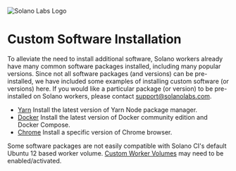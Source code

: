 ![Solano Labs Logo](https://www.solanolabs.com/assets/solano-labs-1cfeb8f4276fc9294349039f602d5923.png) 
# Custom Software Installation

To alleviate the need to install additional software, Solano workers already have many common software packages installed,
including many popular versions. Since not all software packages (and versions) can be pre-installed, we have included some examples
of installing custom software (or versions) here. If you would like a particular package (or version) to be pre-installed on Solano
workers, please contact support@solanolabs.com.

- [Yarn](./yarn) Install the latest version of Yarn Node package manager.
- [Docker](./docker) Install the latest version of Docker community edition and Docker Compose.
- [Chrome](./chrome) Install a specific version of Chrome browser.

Some software packages are not easily compatible with Solano CI's default Ubuntu 12 based worker volume.
[Custom Worker Volumes](https://docs.solanolabs.com/Beta/custom-worker-volumes/) may need to be enabled/activated.

